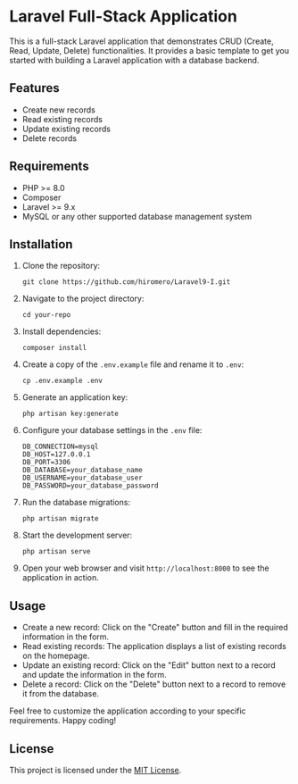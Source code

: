 # Laravel Full-Stack Application

This is a full-stack Laravel application that demonstrates CRUD (Create, Read, Update, Delete) functionalities. It provides a basic template to get you started with building a Laravel application with a database backend.

## Features

-   Create new records
-   Read existing records
-   Update existing records
-   Delete records

## Requirements

-   PHP >= 8.0
-   Composer
-   Laravel >= 9.x
-   MySQL or any other supported database management system

## Installation

1. Clone the repository:

    ```
    git clone https://github.com/hiromero/Laravel9-I.git
    ```

2. Navigate to the project directory:

    ```
    cd your-repo
    ```

3. Install dependencies:

    ```
    composer install
    ```

4. Create a copy of the `.env.example` file and rename it to `.env`:

    ```
    cp .env.example .env
    ```

5. Generate an application key:

    ```
    php artisan key:generate
    ```

6. Configure your database settings in the `.env` file:

    ```
    DB_CONNECTION=mysql
    DB_HOST=127.0.0.1
    DB_PORT=3306
    DB_DATABASE=your_database_name
    DB_USERNAME=your_database_user
    DB_PASSWORD=your_database_password
    ```

7. Run the database migrations:

    ```
    php artisan migrate
    ```

8. Start the development server:

    ```
    php artisan serve
    ```

9. Open your web browser and visit `http://localhost:8000` to see the application in action.

## Usage

-   Create a new record: Click on the "Create" button and fill in the required information in the form.
-   Read existing records: The application displays a list of existing records on the homepage.
-   Update an existing record: Click on the "Edit" button next to a record and update the information in the form.
-   Delete a record: Click on the "Delete" button next to a record to remove it from the database.

Feel free to customize the application according to your specific requirements. Happy coding!

## License

This project is licensed under the [MIT License](LICENSE).
